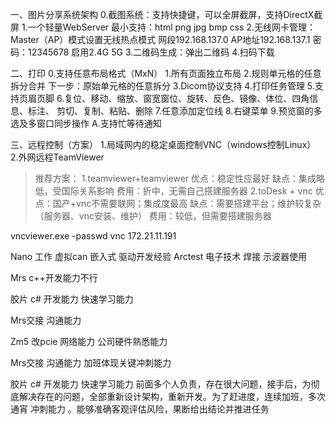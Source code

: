 

一、图片分享系统架构
0.截图系统：支持快捷键，可以全屏截屏，支持DirectX截屏
1.一个轻量WebServer 最小支持：html png jpg bmp css
2.无线网卡管理：Master（AP）模式设置无线热点模式
  网段192.168.137.0 AP地址192.168.137.1
  密码：12345678 启用2.4G 5G
3.二维码生成：弹出二维码
4.扫码下载

二、打印
0.支持任意布局格式（MxN）
1.所有页面独立布局
2.规则单元格的任意拆分合并
  下一步：原始单元格的任意拆分
3.Dicom协议支持
4.打印任务管理
5.支持页眉页脚
6.复位、移动、缩放、窗宽窗位、旋转、反色、镜像、体位、四角信息、标注、
  剪切、复制、粘贴、删除
7.任意添加定位线
8.右键菜单
9.预览窗的多选及多窗口同步操作
A.支持忙等待通知

三、远程控制（方案）
1.局域网内的稳定桌面控制VNC（windows控制Linux）
2.外网远程TeamViewer
> 推荐方案：
1.teamviewer+teamviewer
  优点：稳定性应最好
  缺点：集成略低，受国际关系影响
  费用：折中，无需自己搭建服务器
2.toDesk + vnc
  优点：国产+vnc不需要联网；集成度最高
  缺点：需要搭建平台；维护较复杂（服务器、vnc安装、维护）
  费用：较低，但需要搭建服务器

vncviewer.exe -passwd vnc 172.21.11.191



Nano 工作
虚拟can 嵌入式  驱动开发经验
Arctest 电子技术 焊接 示波器使用

Mrs c++开发能力不行

胶片 c# 开发能力 快速学习能力 

Mrs交接 沟通能力

Zm5 改pcie 网络能力  公司硬件熟悉能力

Mrs交接 沟通能力 加班体现关键冲刺能力

胶片 c# 开发能力 快速学习能力   前面多个人负责，存在很大问题，接手后，为彻底解决存在的问题，全部重新设计架构，重新开发。为了赶进度，连续加班，多次通宵 冲刺能力    。能够准确客观评估风险，果断给出结论并推进任务
